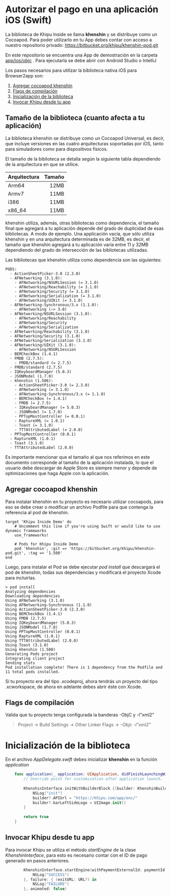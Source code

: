 # Autorizar el pago en una aplicación iOS (Swift)

La biblioteca de Khipu Inside se llama **khenshin** y se distribuye como un Cocoapod. Para poder utilizarlo en tu App debes contar con acceso a nuestro repositorio privado: https://bitbucket.org/khipu/khenshin-pod.git

En este repositorio se encuentra una App de demostración en la carpeta [app/ios/objc](https://github.com/khipu/khipu-inside-demo/tree/master/app/ios/objc) . Para ejecutarla se debe abrir con Android Studio o IntelliJ

Los pasos necesarios para utilizar la biblioteca nativa iOS para Browser2app son:


1. [Agregar cocoapod khenshin](#agregar-cocoapod-khenshin)
2. [Flags de compilación](#flags-de-compilación)
3. [Inicialización de la biblioteca](#inicialización-de-la-biblioteca)
4. [Invocar Khipu desde tu app](#invocar-khipu-desde-tu-app)
 
## Tamaño de la biblioteca (cuanto afecta a tu aplicación)

La biblioteca khenshin se distribuye como un Cocoapod Universal, es decir, que incluye versiones en las cuatro arquitecturas soportadas por iOS, tanto para simuladores como para dispositivos físicos.

El tamaño de la biblioteca se detalla según la siguiente tabla dependiendo de la arquitectura en que se utilice.

| Arquitectura | Tamaño |
|--------------|--------:|
|Arm64|12MB|
|Armv7|11MB|
|i386|11MB|
|x86_64|11MB|

khenshin utiliza, además, otras bibliotecas como dependencia, el tamaño final que agregará a tu aplicación depende del grado de duplicidad de esas bibliotecas. A modo de ejemplo. Una applicación vacía, que sólo utiliza khenshin y en una arquitectura determinada es de 32MB, es decir, el tamaño que khenshin agregará a tu aplicación varía entre 11 y 32MB dependiendo del grado de intersección de las bibliotecas utilizadas.

Las bibliotecas que khenshin utiliza como dependencia son las siguientes:

```
PODS:
  - ActionSheetPicker-3.0 (2.3.0)
  - AFNetworking (3.1.0):
    - AFNetworking/NSURLSession (= 3.1.0)
    - AFNetworking/Reachability (= 3.1.0)
    - AFNetworking/Security (= 3.1.0)
    - AFNetworking/Serialization (= 3.1.0)
    - AFNetworking/UIKit (= 3.1.0)
  - AFNetworking-Synchronous/3.x (1.1.0):
    - AFNetworking (~> 3.0)
  - AFNetworking/NSURLSession (3.1.0):
    - AFNetworking/Reachability
    - AFNetworking/Security
    - AFNetworking/Serialization
  - AFNetworking/Reachability (3.1.0)
  - AFNetworking/Security (3.1.0)
  - AFNetworking/Serialization (3.1.0)
  - AFNetworking/UIKit (3.1.0):
    - AFNetworking/NSURLSession
  - BEMCheckBox (1.4.1)
  - FMDB (2.7.5):
    - FMDB/standard (= 2.7.5)
  - FMDB/standard (2.7.5)
  - IQKeyboardManager (5.0.3)
  - JSONModel (1.7.0)
  - khenshin (1.506):
    - ActionSheetPicker-3.0 (= 2.3.0)
    - AFNetworking (= 3.1.0)
    - AFNetworking-Synchronous/3.x (= 1.1.0)
    - BEMCheckBox (= 1.4.1)
    - FMDB (= 2.7.5)
    - IQKeyboardManager (= 5.0.3)
    - JSONModel (= 1.7.0)
    - PPTopMostController (= 0.0.1)
    - RaptureXML (= 1.0.1)
    - Toast (= 3.1.0)
    - TTTAttributedLabel (= 2.0.0)
  - PPTopMostController (0.0.1)
  - RaptureXML (1.0.1)
  - Toast (3.1.0)
  - TTTAttributedLabel (2.0.0)
``` 
 
Es importante mencionar que el tamaño al que nos referimos en este documento corresponde al tamaño de la aplicación instalada, lo que el usuario debe descargar de Apple Store es siempre menor y depende de optimizaciones que haga Apple con la aplicación. 
 
## Agregar cocoapod khenshin
Para instalar khenshin en tu proyecto es necesario utilizar cocoapods, para eso se debe crear o modificar un archivo Podfile para que contenga la referencia al pod de khenshin.

```
target 'Khipu Inside Demo' do
    # Uncomment this line if you're using Swift or would like to use dynamic frameworks
    use_frameworks!

    # Pods for Khipu Inside Demo
    pod 'khenshin', :git => 'https://bitbucket.org/khipu/khenshin-pod.git', :tag => '1.508'
end
```

Luego, para instalar el Pod se debe ejecutar *pod install* que descargará el pod de khenshin, todas sus dependencias y modificará el proyecto Xcode para incluirlas.

```
> pod install
Analyzing dependencies
Downloading dependencies
Using AFNetworking (3.1.0)
Using AFNetworking-Synchronous (1.1.0)
Using ActionSheetPicker-3.0 (2.3.0)
Using BEMCheckBox (1.4.1)
Using FMDB (2.7.5)
Using IQKeyboardManager (5.0.3)
Using JSONModel (1.7.0)
Using PPTopMostController (0.0.1)
Using RaptureXML (1.0.1)
Using TTTAttributedLabel (2.0.0)
Using Toast (3.1.0)
Using khenshin (1.508)
Generating Pods project
Integrating client project
Sending stats
Pod installation complete! There is 1 dependency from the Podfile and 11 total pods installed.
```

Si tu proyecto era del tipo .xcodeproj, ahora tendrás un proyecto del tipo .xcworkspace, de ahora en adelante debes abrir éste con Xcode.


## Flags de compilación  
Valida que tu proyecto tenga configurada la banderas -ObjC y -l"xml2" 

> Project -> Build Settings -> Other Linker Flags -> *-Objc* *-l"xml2"*

# Inicialización de la biblioteca 

En el archivo *AppDelegate.swift* debes inicializar **khenshin** en la función *application* 

```swift
    func application(_ application: UIApplication, didFinishLaunchingWithOptions launchOptions: [UIApplicationLaunchOptionsKey: Any]?) -> Bool {
        // Override point for customization after application launch.
        
        KhenshinInterface.initWithBuilderBlock {(builder: KhenshinBuilder?) -> Void in
            NSLog("init")
            builder?.APIUrl = "https://khipu.com/app/enc/"
            builder?.barLeftSideLogo = UIImage.init()
        }
        
        return true
    }
```

## Invocar Khipu desde tu app

Para invocar Khipu se utiliza el método *startEngine* de la clase *KhenshinInterface*, para esto es necesario contar con el ID de pago generado en pasos anteriores.

```swift
        KhenshinInterface.startEngine(withPaymentExternalId: paymentId.text, userIdentifier: "", isExternalPayment: true, success: { (exitURL: URL?) in
            NSLog("SUCCESS")
        }, failure: { (exitURL: URL?) in
            NSLog("FAILURE")
        }, animated: false)
```

